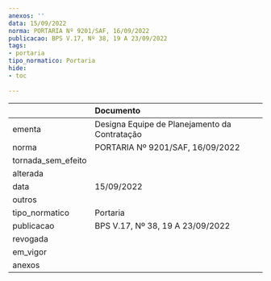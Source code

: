 ```yaml
---
anexos: ''
data: 15/09/2022
norma: PORTARIA Nº 9201/SAF, 16/09/2022
publicacao: BPS V.17, Nº 38, 19 A 23/09/2022
tags:
- portaria
tipo_normatico: Portaria
hide: 
- toc 
 
---
```


|                    | Documento                                     |
|:-------------------|:----------------------------------------------|
| ementa             | Designa Equipe de Planejamento da Contratação |
| norma              | PORTARIA Nº 9201/SAF, 16/09/2022              |
| tornada_sem_efeito |                                               |
| alterada           |                                               |
| data               | 15/09/2022                                    |
| outros             |                                               |
| tipo_normatico     | Portaria                                      |
| publicacao         | BPS V.17, Nº 38, 19 A 23/09/2022              |
| revogada           |                                               |
| em_vigor           |                                               |
| anexos             |                                               |